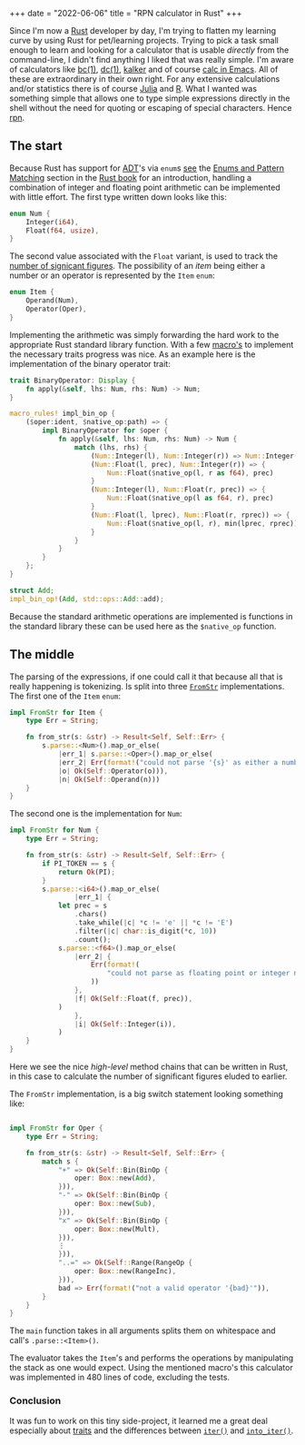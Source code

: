 +++
date = "2022-06-06"
title = "RPN calculator in Rust"
+++ 

Since I'm now a [Rust][rust] developer by day, I'm trying to flatten my learning curve by using Rust for pet/learning projects. Trying to pick a task small enough to learn and looking for a calculator that is usable _directly_ from the command-line, I didn't find anything I liked that was really simple. I'm aware of calculators like [bc(1)][bc], [dc(1)][dc], [kalker][kalker] and of course [calc in Emacs][calc]. All of these are extraordinary in their own right. For any extensive calculations and/or statistics there is of course [Julia][julia] and [R][rproject]. What I wanted was something simple that allows one to type simple expressions directly in the shell without the need for quoting or escaping of special characters. Hence [rpn][rpn].

## The start

Because Rust has support for [ADT][adt]'s via `enum`s [see][enums] the [Enums and Pattern Matching][enums] section in the [Rust book][rbook] for an introduction, handling a combination of integer and floating point arithmetic can be implemented with little effort. The first type written down looks like this:

~~~ rust
enum Num {
    Integer(i64),
    Float(f64, usize),
}
~~~ 

The second value associated with the `Float` variant, is used to track the [number of signicant figures][sigf]. The possibility of an _item_ being either a number or an operator is represented by the `Item` `enum`:

~~~ rs
enum Item {
    Operand(Num),
    Operator(Oper),
}
~~~

Implementing the arithmetic was simply forwarding the hard work to the appropriate Rust standard library function. With a few [macro's][macro] to implement the necessary traits progress was nice. As an example here is the implementation of the binary operator trait:

~~~ rs
trait BinaryOperator: Display {
    fn apply(&self, lhs: Num, rhs: Num) -> Num;
}

macro_rules! impl_bin_op {
    ($oper:ident, $native_op:path) => {
        impl BinaryOperator for $oper {
            fn apply(&self, lhs: Num, rhs: Num) -> Num {
                match (lhs, rhs) {
                    (Num::Integer(l), Num::Integer(r)) => Num::Integer($native_op(l, r)),
                    (Num::Float(l, prec), Num::Integer(r)) => {
                        Num::Float($native_op(l, r as f64), prec)
                    }
                    (Num::Integer(l), Num::Float(r, prec)) => {
                        Num::Float($native_op(l as f64, r), prec)
                    }
                    (Num::Float(l, lprec), Num::Float(r, rprec)) => {
                        Num::Float($native_op(l, r), min(lprec, rprec))
                    }
                }
            }
        }
    };
}

struct Add;
impl_bin_op!(Add, std::ops::Add::add);
~~~

Because the standard arithmetic operations are implemented is functions in the standard library these can be used here as the  `$native_op` function.

## The middle

The parsing of the expressions, if one could call it that because all that is really happening is tokenizing. Is split into three [`FromStr`][fromstr] implementations. The first one of the `Item` `enum`:


~~~  rs
impl FromStr for Item {
    type Err = String;

    fn from_str(s: &str) -> Result<Self, Self::Err> {
        s.parse::<Num>().map_or_else(
            |err_1| s.parse::<Oper>().map_or_else(
            |err_2| Err(format!("could not parse '{s}' as either a number or operator; {err_1}; {err_2}")),
            |o| Ok(Self::Operator(o))),
            |n| Ok(Self::Operand(n)))
    }
}
~~~

The second one is the implementation for `Num`:

~~~ rs
impl FromStr for Num {
    type Err = String;

    fn from_str(s: &str) -> Result<Self, Self::Err> {
        if PI_TOKEN == s {
            return Ok(PI);
        }
        s.parse::<i64>().map_or_else(
                |err_1| {
            let prec = s
                .chars()
                .take_while(|c| *c != 'e' || *c != 'E')
                .filter(|c| char::is_digit(*c, 10))
                .count();
            s.parse::<f64>().map_or_else(
                |err_2| {
                    Err(format!(
                        "could not parse as floating point or integer number '{s}'; {err_1}; {err_2}"
                    ))
                },
                |f| Ok(Self::Float(f, prec)),
            )
                },
                |i| Ok(Self::Integer(i)),
            )
    }
}

~~~

Here we see the nice _high-level_ method chains that can be written in Rust, in this case to calculate the number of significant figures eluded to earlier.

The `FromStr` implementation, is a big switch statement looking something like:

~~~ rs

impl FromStr for Oper {
    type Err = String;

    fn from_str(s: &str) -> Result<Self, Self::Err> {
        match s {
            "+" => Ok(Self::Bin(BinOp {
                oper: Box::new(Add),
            })),
            "-" => Ok(Self::Bin(BinOp {
                oper: Box::new(Sub),
            })),
            "x" => Ok(Self::Bin(BinOp {
                oper: Box::new(Mult),
            })),
            ⋮ 
            })),
            "..=" => Ok(Self::Range(RangeOp {
                oper: Box::new(RangeInc),
            })),
            bad => Err(format!("not a valid operator '{bad}'")),
        }
    }
}

~~~

The `main` function takes in all arguments splits them on whitespace and call's `.parse::<Item>()`.

The evaluator takes the `Item`'s and performs the operations by manipulating the stack as one would expect. Using the mentioned macro's this calculator was implemented in 480 lines of code, excluding the tests. 

### Conclusion

It was fun to work on this tiny side-project, it learned me a great deal especially about [traits][traits] and the differences between [`iter()`][iter] and [`into_iter()`][intoiter]. 

[rust]: https://rust-lang.org/
[bc]: https://www.freebsd.org/cgi/man.cgi?query=bc&sektion=1
[dc]: https://www.freebsd.org/cgi/man.cgi?query=dc&apropos=0&sektion=1
[kalker]: https://kalker.xyz/
[calc]: https://www.gnu.org/software/emacs/manual/html_mono/calc.html
[julia]: https://julialang.org/
[rproject]: https://www.r-project.org/
[rpn]: https://github.com/basbossink/rpn
[adt]: https://en.wikipedia.org/wiki/Algebraic_data_type
[enums]: https://doc.rust-lang.org/book/ch06-00-enums.html
[rbook]: https://doc.rust-lang.org/book/title-page.html
[sigf]: https://en.wikipedia.org/wiki/Significant_figures
[macro]: https://doc.rust-lang.org/book/ch19-06-macros.html
[fromstr]: https://doc.rust-lang.org/std/str/trait.FromStr.html
[traits]: https://doc.rust-lang.org/book/ch10-02-traits.html
[iter]: https://doc.rust-lang.org/std/iter/index.html
[intoiter]: https://doc.rust-lang.org/std/iter/trait.IntoIterator.html

